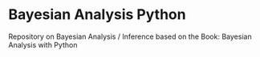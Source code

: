 # Bayesian Analysis Python
Repository on Bayesian Analysis / Inference based on the Book: Bayesian Analysis with Python

